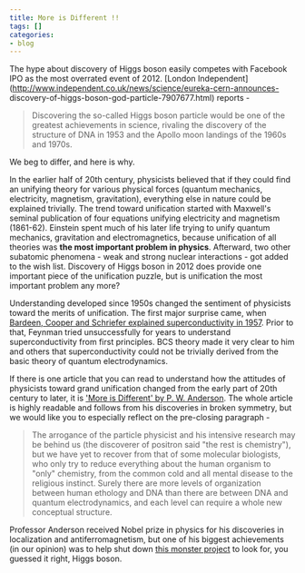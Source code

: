 ```yaml
---
title: More is Different !!
tags: []
categories:
- blog
---
```

The hype about discovery of Higgs boson easily competes with Facebook IPO as
the most overrated event of 2012. [London
Independent](http://www.independent.co.uk/news/science/eureka-cern-announces-
discovery-of-higgs-boson-god-particle-7907677.html) reports -
<!--more-->

> Discovering the so-called Higgs boson particle would be one of the greatest
achievements in science, rivaling the discovery of the structure of DNA in
1953 and the Apollo moon landings of the 1960s and 1970s.

We beg to differ, and here is why.

In the earlier half of 20th century, physicists believed that if they could
find an unifying theory for various physical forces (quantum mechanics,
electricity, magnetism, gravitation), everything else in nature could be
explained trivially. The trend toward unification started with Maxwell's
seminal publication of four equations unifying electricity and magnetism
(1861-62). Einstein spent much of his later life trying to unify quantum
mechanics, gravitation and electromagnetics, because unification of all
theories was **the most important problem in physics**. Afterward, two other
subatomic phenomena - weak and strong nuclear interactions - got added to the
wish list. Discovery of Higgs boson in 2012 does provide one important piece
of the unification puzzle, but is unification the most important problem any
more?

Understanding developed since 1950s changed the sentiment of physicists toward
the merits of unification. The first major surprise came, when [Bardeen,
Cooper and Schriefer explained superconductivity in
1957](http://en.wikipedia.org/wiki/BCS_theory). Prior to that, Feynman tried
unsuccessfully for years to understand superconductivity from first
principles. BCS theory made it very clear to him and others that
superconductivity could not be trivially derived from the basic theory of
quantum electrodynamics.

If there is one article that you can read to understand how the attitudes of
physicists toward grand unification changed from the early part of 20th
century to later, it is ['More is Different' by P. W.
Anderson](http://www.meso2012.com/pdfs/AndersonScience177,393,72.pdf). The
whole article is highly readable and follows from his discoveries in broken
symmetry, but we would like you to especially reflect on the pre-closing
paragraph -

> The arrogance of the particle physicist and his intensive research may be
behind us (the discoverer of positron said "the rest is chemistry"), but we
have yet to recover from that of some molecular biologists, who only try to
reduce everything about the human organism to "only" chemistry, from the
common cold and all mental disease to the religious instinct. Surely there are
more levels of organization between human ethology and DNA than there are
between DNA and quantum electrodynamics, and each level can require a whole
new conceptual structure.

Professor Anderson received Nobel prize in physics for his discoveries in
localization and antiferromagnetism, but one of his biggest achievements (in
our opinion) was to help shut down [this monster
project](http://en.wikipedia.org/wiki/Superconducting_Super_Collider) to look
for, you guessed it right, Higgs boson.

